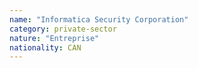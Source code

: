 ```yaml
---
name: "Informatica Security Corporation"
category: private-sector
nature: "Entreprise"
nationality: CAN
---
```

